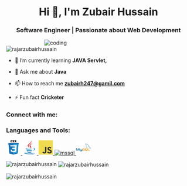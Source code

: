<h1 align="center">Hi 👋, I'm Zubair Hussain</h1>
<h3 align="center">Software Engineer | Passionate about Web Development</h3>
<img align="right" alt="coding" width="400" src="https://user-images.githubusercontent.com/55389276/140866485-8fb1c876-9a8f-4d6a-98dc-08c4981eaf70.gif">

<p align="left"> <img src="https://komarev.com/ghpvc/?username=rajarzubairhussain&label=Profile%20views&color=0e75b6&style=flat" alt="rajarzubairhussain" /> </p>

- 🌱 I’m currently learning **JAVA Servlet,**

- 💬 Ask me about **Java**

- 📫 How to reach me **zubairh247@gamil.com**

- ⚡ Fun fact **Cricketer**

<h3 align="left">Connect with me:</h3>
<p align="left">
</p>

<h3 align="left">Languages and Tools:</h3>
<p align="left"> <a href="https://www.w3schools.com/css/" target="_blank" rel="noreferrer"> <img src="https://raw.githubusercontent.com/devicons/devicon/master/icons/css3/css3-original-wordmark.svg" alt="css3" width="40" height="40"/> </a> <a href="https://www.java.com" target="_blank" rel="noreferrer"> <img src="https://raw.githubusercontent.com/devicons/devicon/master/icons/java/java-original.svg" alt="java" width="40" height="40"/> </a> <a href="https://developer.mozilla.org/en-US/docs/Web/JavaScript" target="_blank" rel="noreferrer"> <img src="https://raw.githubusercontent.com/devicons/devicon/master/icons/javascript/javascript-original.svg" alt="javascript" width="40" height="40"/> </a> <a href="https://www.microsoft.com/en-us/sql-server" target="_blank" rel="noreferrer"> <img src="https://www.svgrepo.com/show/303229/microsoft-sql-server-logo.svg" alt="mssql" width="40" height="40"/> </a> <a href="https://www.mysql.com/" target="_blank" rel="noreferrer"> <img src="https://raw.githubusercontent.com/devicons/devicon/master/icons/mysql/mysql-original-wordmark.svg" alt="mysql" width="40" height="40"/> </a> </p>

<p><img align="left" src="https://github-readme-stats.vercel.app/api/top-langs?username=rajarzubairhussain&show_icons=true&locale=en&layout=compact" alt="rajarzubairhussain" /></p>

<p>&nbsp;<img align="center" src="https://github-readme-stats.vercel.app/api?username=rajarzubairhussain&show_icons=true&locale=en" alt="rajarzubairhussain" /></p>

<p><img align="center" src="https://github-readme-streak-stats.herokuapp.com/?user=rajarzubairhussain&" alt="rajarzubairhussain" /></p>
